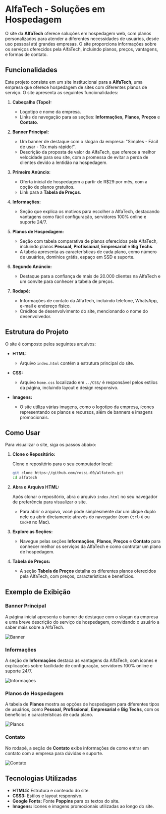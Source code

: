 # AlfaTech - Soluções em Hospedagem

O site da **AlfaTech** oferece soluções em hospedagem web, com planos personalizados para atender a diferentes necessidades de usuários, desde uso pessoal até grandes empresas. O site proporciona informações sobre os serviços oferecidos pela AlfaTech, incluindo planos, preços, vantagens, e formas de contato.

## Funcionalidades

Este projeto consiste em um site institucional para a **AlfaTech**, uma empresa que oferece hospedagem de sites com diferentes planos de serviço. O site apresenta as seguintes funcionalidades:

1. **Cabeçalho (Topo):**
   - Logotipo e nome da empresa.
   - Links de navegação para as seções: **Informações**, **Planos**, **Preços** e **Contato**.

2. **Banner Principal:**
   - Um banner de destaque com o slogan da empresa: "Simples - Fácil de usar - 10x mais rápido!".
   - Descrição da proposta de valor da AlfaTech, que oferece a melhor velocidade para seu site, com a promessa de evitar a perda de clientes devido a lentidão na hospedagem.

3. **Primeiro Anúncio:**
   - Oferta inicial de hospedagem a partir de R$29 por mês, com a opção de planos gratuitos.
   - Link para a **Tabela de Preços**.

4. **Informações:**
   - Seção que explica os motivos para escolher a AlfaTech, destacando vantagens como fácil configuração, servidores 100% online e suporte 24/7.

5. **Planos de Hospedagem:**
   - Seção com tabela comparativa de planos oferecidos pela AlfaTech, incluindo planos **Pessoal**, **Profissional**, **Empresarial** e **Big Techs**.
   - A tabela apresenta as características de cada plano, como número de usuários, domínios grátis, espaço em SSD e suporte.

6. **Segundo Anúncio:**
   - Destaque para a confiança de mais de 20.000 clientes na AlfaTech e um convite para conhecer a tabela de preços.

7. **Rodapé:**
   - Informações de contato da AlfaTech, incluindo telefone, WhatsApp, e-mail e endereço físico.
   - Créditos de desenvolvimento do site, mencionando o nome do desenvolvedor.

## Estrutura do Projeto

O site é composto pelos seguintes arquivos:

- **HTML:**
  - Arquivo `index.html` contém a estrutura principal do site.
  
- **CSS:**
  - Arquivo `home.css` localizado em `../CSS/` é responsável pelos estilos da página, incluindo layout e design responsivo.

- **Imagens:**
  - O site utiliza várias imagens, como o logotipo da empresa, ícones representando os planos e recursos, além de banners e imagens promocionais.

## Como Usar

Para visualizar o site, siga os passos abaixo:

1. **Clone o Repositório:**

   Clone o repositório para o seu computador local:

   ```bash
   git clone https://github.com/rossi-00/alfatech.git
   cd alfatech
   ```

2. **Abra o Arquivo HTML:**

   Após clonar o repositório, abra o arquivo `index.html` no seu navegador de preferência para visualizar o site.

   - Para abrir o arquivo, você pode simplesmente dar um clique duplo nele ou abrir diretamente através do navegador (com `Ctrl+O` ou `Cmd+O` no Mac).

3. **Explore as Seções:**
   - Navegue pelas seções **Informações**, **Planos**, **Preços** e **Contato** para conhecer melhor os serviços da AlfaTech e como contratar um plano de hospedagem.

4. **Tabela de Preços:**
   - A seção **Tabela de Preços** detalha os diferentes planos oferecidos pela AlfaTech, com preços, características e benefícios.

## Exemplo de Exibição

### Banner Principal

A página inicial apresenta o banner de destaque com o slogan da empresa e uma breve descrição do serviço de hospedagem, convidando o usuário a saber mais sobre a AlfaTech.

![Banner](../Assets/Imagens/imagem-banner.png)

### Informações

A seção de **Informações** destaca as vantagens da AlfaTech, com ícones e explicações sobre facilidade de configuração, servidores 100% online e suporte 24/7.

![Informações](../Assets/Imagens/icone-engrenagens.png)

### Planos de Hospedagem

A tabela de **Planos** mostra as opções de hospedagem para diferentes tipos de usuários, como **Pessoal**, **Profissional**, **Empresarial** e **Big Techs**, com os benefícios e características de cada plano.

![Planos](../Assets/Imagens/pessoal-icone.png)

### Contato

No rodapé, a seção de **Contato** exibe informações de como entrar em contato com a empresa para dúvidas e suporte.

![Contato](../Assets/Imagens/logo-icone.png)

## Tecnologias Utilizadas

- **HTML5:** Estrutura e conteúdo do site.
- **CSS3:** Estilos e layout responsivo.
- **Google Fonts:** Fonte **Poppins** para os textos do site.
- **Imagens:** Ícones e imagens promocionais utilizadas ao longo do site.

